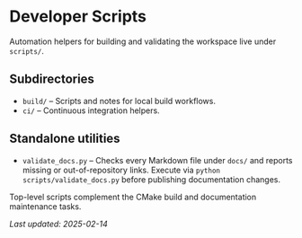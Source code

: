 # Developer Scripts

Automation helpers for building and validating the workspace live under `scripts/`.

## Subdirectories
- `build/` – Scripts and notes for local build workflows.
- `ci/` – Continuous integration helpers.

## Standalone utilities

- `validate_docs.py` – Checks every Markdown file under `docs/` and reports missing or out-of-repository links.
  Execute via `python scripts/validate_docs.py` before publishing documentation changes.

Top-level scripts complement the CMake build and documentation maintenance tasks.

_Last updated: 2025-02-14_
